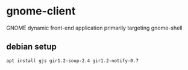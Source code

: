 # gnome-client
GNOME dynamic front-end application primarily targeting gnome-shell

## debian setup

```sh
apt install gjs gir1.2-soup-2.4 gir1.2-notify-0.7
```
